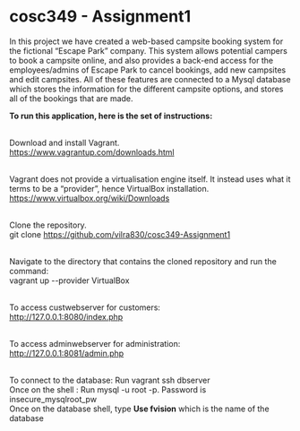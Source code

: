 # cosc349 - Assignment1

In this project we have created a web-based campsite booking system for the fictional “Escape Park” company. This system allows potential campers to book a campsite online, and also provides a back-end access for the employees/admins of Escape Park to cancel bookings, add new campsites and edit campsites. All of these features are connected to a Mysql database which stores the information for the different campsite options, and stores all of the bookings that are made. 

<b> To run this application, here is the set of instructions: </b>

<br> Download and install Vagrant. 
<br>https://www.vagrantup.com/downloads.html

<br>Vagrant does not provide a virtualisation engine itself. It instead uses what it terms to be a “provider”, hence VirtualBox installation. 
<br>https://www.virtualbox.org/wiki/Downloads

<br>Clone the repository.
<br>git clone https://github.com/vilra830/cosc349-Assignment1

<br>Navigate to the directory that contains the cloned repository and run the command:
<br>vagrant up --provider VirtualBox

<br>To access custwebserver for customers:
<br>http://127.0.0.1:8080/index.php

<br>To access adminwebserver for administration:
<br>http://127.0.0.1:8081/admin.php

<br>To connect to the database: Run vagrant ssh dbserver
<br>Once on the shell : Run mysql -u root -p. Password is insecure_mysqlroot_pw
<br>Once on the database shell, type <b> Use fvision</b> which is the name of the database
